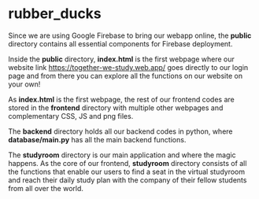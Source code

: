 # rubber_ducks

Since we are using Google Firebase to bring our webapp online, the **public** directory contains all essential components for Firebase deployment.


Inside the **public** directory, **index.html** is the first webpage where our website link https://together-we-study.web.app/ goes directly to our login page and from there you can explore all the functions on our website on your own!


As **index.html** is the first webpage, the rest of our frontend codes are stored in the **frontend** directory with multiple other webpages and complementary CSS, JS and png files.


The **backend** directory holds all our backend codes in python, where **database/main.py** has all the main backend functions.


The **studyroom** directory is our main application and where the magic happens. As the core of our frontend, **studyroom** directory consists of all the functions that enable our users to find a seat in the virtual studyroom and reach their daily study plan with the company of their fellow students from all over the world.
